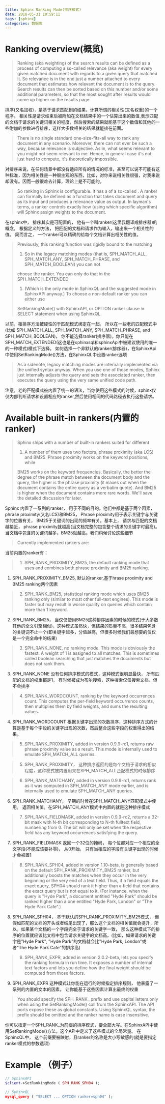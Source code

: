 ```yaml
---
title: Sphinx Ranking Mode(排序模式)
date: 2018-05-31 10:59:11
tags: [sphinx]
categories: 数据库
---
```


# Ranking overview(概览)

> Ranking (aka weighting) of the search results can be defined as a process of computing a so-called relevance (aka weight) for every given matched document with regards to a given query that matched it. So relevance is in the end just a number attached to every document that estimates how relevant the document is to the query. Search results can then be sorted based on this number and/or some additional parameters, so that the most sought after results would come up higher on the results page.

排序(又名加权)，是基于请求匹配到的结果，计算所谓的相关性(又名权重)的一个程序。 相关性是请求结束后被附加在文档结果中的一个估算出来的数值,表示匹配的文档于请求的关键词相关的程度，然后搜索的结果就能基于这个数值和其他的一些附加的参数进行排序，这样大多数相关的结果就能排在前面。
<!--more-->
> There is no single standard one-size-fits-all way to rank any document in any scenario. Moreover, there can not ever be such a way, because relevance is subjective. As in, what seems relevant to you might not seem relevant to me. Hence, in general case it's not just hard to compute, it's theoretically impossible.

对排序来说，在任何场景中都没有适应所有的情况的标准，甚至可以说不可能有这种标准，因为相关性是一种很主观的东西，比如，对你来说相关性很强，对我来说却没有。因而一般很难去计算，理论上是不可能的。

> So ranking in Sphinx is configurable. It has a of a so-called . A ranker can formally be defined as a function that takes document and query as its input and produces a relevance value as output. In layman's terms, a ranker controls exactly how (using which specific algorithm) will Sphinx assign weights to the document.

在sphinx中， 排序其实是可配置的， 他有一个叫ranker(这里我翻译成排序器)的概念， 根据定义的方法， 把匹配的文档和请求作为输入，输出来一个相关性的值。 简而言之， 一个ranker可以精确的给每个文档计算出相关性的值。

> Previously, this ranking function was rigidly bound to the matching
> 
> 1. So in the legacy matching modes (that is, SPH_MATCH_ALL, SPH_MATCH_ANY, SPH_MATCH_PHRASE, and SPH_MATCH_BOOLEAN) you can not
>
> choose the ranker. You can only do that in the SPH_MATCH_EXTENDED
>
> 1. (Which is the only mode in SphinxQL and the suggested mode in SphinxAPI anyway.) To choose a non-default ranker you can either use
>
> SetRankingMode() with SphinxAPI, or OPTION ranker clause in SELECT
statement when using SphinxQL.

以前，相排序方法被硬性的于匹配模式绑定在一起， 所以在一些老的匹配模式中(比如 SPH_MATCH_ALL, SPH_MATCH_ANY, SPH_MATCH_PHRASE, and SPH_MATCH_BOOLEAN)， 你不能选择ranker(排序器)。你只能在SPH_MATCH_EXTENDED(这也是在sphinxsql和sphinxApi中被建议使用的唯一的一种模式)模式下选择。 如何选择一个非默认的ranker(排序器)，在SphinxApi中使用SetRankingMode()方法，在SphinxQL中设置ranker选项

> As a sidenote, legacy matching modes are internally implemented via the unified syntax anyway. When you use one of those modes, Sphinx just internally adjusts the query and sets the associated ranker, then executes the query using the very same unified code path.

注意，老的匹配模式被内置了统一的语法，当你使用这些模式的时候，sphinx仅仅内部判断请求和设置相应的ranker,然后使用相同的代码路径去执行这些请求。

# Available built-in rankers(内置的ranker)
> Sphinx ships with a number of built-in rankers suited for different
>
> 1. A number of them uses two factors, phrase proximity (aka LCS) and BM25. Phrase proximity works on the keyword positions, while
>
> BM25 works on the keyword frequencies. Basically, the better the degree of the phrase match between the document body and the query, the higher is the phrase proximity (it maxes out when the document contains the entire query as a verbatim quote). And BM25 is higher when the document contains more rare words. We'll save the detailed discussion for later.

Sphinx 内置了一系列的ranker， 用于不同的目的。他们中都是基于两个因素， phrase proximity(又名LCS)和BM25， Phrase proximity用于表示关键字与关键字的位置有关， BM25于关键词的出现的频率有关。基本上， 请求与匹配的文档越接近， phrase proximity就越高(当文档完整的包含整个请求的关键字时最高)。当文档中包含的关键词越多，BM25就越高。我们稍候讨论这些细节

> Currently implemented rankers are:

当前内置的ranker有：

> 1. SPH_RANK_PROXIMITY_BM25, the default ranking mode that uses and combines both phrase proximity and BM25 ranking.

1. SPH_RANK_PROXIMITY_BM25, 默认的ranker,基于hrase proximity and BM25 ranking两个因素

> 2. SPH_RANK_BM25, statistical ranking mode which uses BM25 ranking only (similar to most other full-text engines). This mode is faster but may result in worse quality on queries which contain more than 1 keyword.

2. SPH_RANK_BM25， 当仅仅使用BM25这种排序因素的时候的模式(于大多数其他的全文引擎相似)，这种模式虽然快，但结果的质量不高，很多结果包含的关键词不止一个(即关键字越多，分值越高，但很多时候我们最想要的仅仅是一个完全命中的结果)

> 3. SPH_RANK_NONE, no ranking mode. This mode is obviously the fastest. A weight of 1 is assigned to all matches. This is sometimes called boolean searching that just matches the documents but does not rank them.

3. SPH_RANK_NONE 没有任何排序模式的模式，这种模式很明显最快， 所有匹配的文档的权重都是1， 有时候被成为布尔搜索，这种搜索仅仅搜索文档，但不会排序

> 4. SPH_RANK_WORDCOUNT, ranking by the keyword occurrences count. This computes the per-field keyword occurrence counts, then multiplies them by field weights, and sums the resulting values.

4. SPH_RANK_WORDCOUNT 根据关键字出现的次数排序，这种排序方式的计算是基于每个字段的关键字出现的次数，然后整合这些字段的权重得出的结果。

> 5. SPH_RANK_PROXIMITY, added in version 0.9.9-rc1, returns raw phrase proximity value as a result. This mode is internally used to emulate SPH_MATCH_ALL queries.

> 5. SPH_RANK_PROXIMITY， 这种排序返回的是每个文档于请求的相似程度，这种模式被内置用来在SPH_MATCH_ALL匹配模式的时候排序

> 6. SPH_RANK_MATCHANY, added in version 0.9.9-rc1, returns rank as it was computed in SPH_MATCH_ANY mode earlier, and is internally used to emulate SPH_MATCH_ANY queries.

6. SPH_RANK_MATCHANY， 早期的时候在SPH_MATCH_ANY匹配模式中使用， 返回相关值，在SPH_MATCH_ANY模式中内置的就是这种排序模式

> 7. SPH_RANK_FIELDMASK, added in version 0.9.9-rc2, returns a 32-bit mask with N-th bit corresponding to N-th fulltext field, numbering from 0. The bit will only be set when the respective field has any keyword occurrences satisfying the query.

7. SPH_RANK_FIELDMASK 返回一个32位的掩码， 每个位都对应一个相应的全文字段(不能应该要补零)， 从0开始， 只有当相应的字段有关键字出现的时候才会被置1

> 8. SPH_RANK_SPH04, added in version 1.10-beta, is generally based on the default SPH_RANK_PROXIMITY_BM25 ranker, but additionally boosts the matches when they occur in the very beginning or the very end of a text field. Thus, if a field equals the exact query, SPH04 should rank it higher than a field that contains the exact query but is not equal to it. (For instance, when the query is "Hyde Park", a document entitled "Hyde Park" should be ranked higher than a one entitled "Hyde Park, London" or "The Hyde Park Cafe".)

8. SPH_RANK_SPH04， 基于默认的SPH_RANK_PROXIMITY_BM25模式， 但假如匹配的文档的开头或者结尾出现了，那么这个文档的相关值就会提升，所以，如果某个文档的一个字段完全于请求的关键字一致， 那么这种模式下的排序的位置就应该比文档中包含请求关键字的文档高。(比如，如果请求的关键字是"Hyde Park", "Hyde Park"的文档就会比"Hyde Park, London"或者"The Hyde Park Cafe"的排序高)

> 9. SPH_RANK_EXPR, added in version 2.0.2-beta, lets you specify the ranking formula in run time. It exposes a number of internal text factors and lets you define how the final weight should be computed from those factors.

9. SPH_RANK_EXPR 这种模式让你能在运行的时候指定排序规则， 他暴露了一系列的内置的文本的因素， 让你能基于这些因素计算出最终的权重

> You should specify the SPH_RANK_ prefix and use capital letters only when using the SetRankingMode() call from the SphinxAPI. The API ports expose these as global constants. Using SphinxQL syntax, the prefix should be omitted and the ranker name is case insensitive.

你可以指定一个SPH_RANK_为前缀的排序模式，要全部大写。在SphinxAPI中使用SetRankingMode()方法，这个API中定义了这些模式的全局常量。 在SphinxQL中， 这个前缀要被映射，且ranker的名称是大小写敏感的(就是要指定ranker模式的参数选项)

# Example （例子）
~~~php
// SphinxAPI
$client->SetRankingMode ( SPH_RANK_SPH04 );

// SphinxQL
mysql_query ( "SELECT ... OPTION ranker=sph04" );
~~~